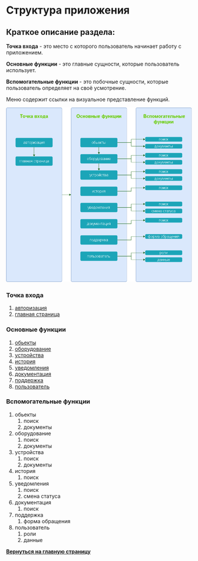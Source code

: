 # Структура приложения

## Краткое описание раздела:

**Точка входа** - это место с которого пользователь начинает работу с приложением.

**Основные функции** - это главные сущности, которые пользователь использует.

**Вспомогательные функции** - это побочные сущности, которые пользователь определяет на своё усмотрение.

Меню содержит ссылки на визуальное представление функций.

![](../../images/md-images/part-2/struct-app/img1.png)

### **Точка входа**

1. [авторизация](part-2-ui/1.md)
2. [главная страница](part-2-ui/2.md)

### **Основные функции**

1. [обьекты](part-2-ui/3.md)
2. [оборудование](part-2-ui/4.md)
3. [устройства](part-2-ui/5.md)
4. [история](part-2-ui/6.md)
5. [уведомления](part-2-ui/7.md)
6. [документация](part-2-ui/8.md)
7. [поддержка](part-2-ui/9.md)
8. [пользователь](part-2-ui/10.md)

### **Вспомогательные функции**

1. обьекты
   1. поиск
   2. документы
2. оборудование
   1. поиск
   2. документы
3. устройства
   1. поиск
   2. документы
4. история
   1. поиск
5. уведомления
   1. поиск
   2. смена статуса
6. документация
   1. поиск
7. поддержка
   1. форма обращения
8. пользователь
   1. роли
   2. данные

[**Вернуться на главную страницу**](../../README.md)